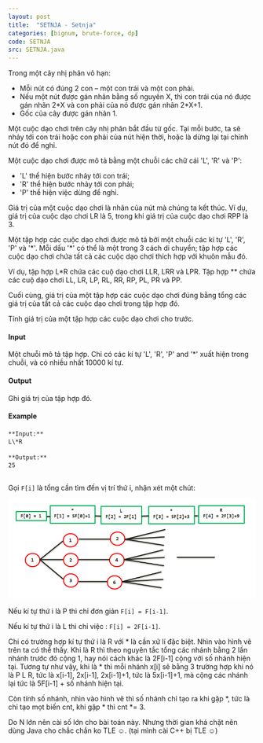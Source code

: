 ```yaml
---
layout: post
title:  "SETNJA - Setnja"
categories: [bignum, brute-force, dp]
code: SETNJA
src: SETNJA.java
---
```



Trong một cây nhị phân vô hạn:

*   Mỗi nút có đúng 2 con – một con trái và một con phải.
*   Nếu một nút được gán nhãn bằng số nguyên X, thì con trái của nó được gán nhãn 2\*X và con phải của nó được gán nhãn 2\*X+1.
*   Gốc của cây được gán nhãn 1.

Một cuộc dạo chơi trên cây nhị phân bắt đầu từ gốc. Tại mỗi bước, ta sẽ nhảy tới con trái hoặc con phải của nút hiện thời, hoặc là dừng lại tại chính nút đó để nghỉ.

Một cuộc dạo chơi được mô tả bằng một chuỗi các chữ cái 'L', 'R' và 'P':

*   'L' thể hiện bước nhảy tới con trái;
*   'R' thể hiện bước nhảy tới con phải;
*   'P' thể hiện việc dừng để nghỉ.

Giá trị của một cuộc dạo chơi là nhãn của nút mà chúng ta kết thúc. Ví dụ, giá trị của cuộc dạo chơi LR là 5, trong khi giá trị của cuộc dạo chơi RPP là 3.

Một tập hợp các cuộc dạo chơi được mô tả bởi một chuỗi các kí tự 'L', 'R', 'P' và '\*'. Mỗi dấu '\*' có thể là một trong 3 cách di chuyển; tập hợp các cuộc dạo chơi chứa tất cả các cuộc dạo chơi thích hợp với khuôn mẫu đó.

Ví dụ, tập hợp L\*R chứa các cuộ dạo chơi LLR, LRR và LPR. Tập hợp \*\* chứa các cuộ dạo chơi LL, LR, LP, RL, RR, RP, PL, PR và PP.

Cuối cùng, giá trị của một tập hợp các cuộc dạo chơi đúng bằng tổng các giá trị của tất cả các cuộc dạo chơi trong tập hợp đó.

Tính giá trị của một tập hợp các cuộc dạo chơi cho trước.

#### Input

Một chuỗi mô tả tập hợp. Chỉ có các kí tự 'L', 'R', 'P' and '\*' xuất hiện trong chuỗi, và có nhiều nhất 10000 kí tự.

#### Output

Ghi giá trị của tập hợp đó.

#### Example

```
**Input:**
L\*R

**Output:**
25


```

<!--more-->



Gọi `F[i]` là tổng cần tìm đến vị trí thứ i, nhận xét một chút:

<img src="/static/img/posts/SETNJA.jpg">

Nếu kí tự thứ i là P thì chỉ đơn giản `F[i] = F[i-1]`.

Nếu kí tự thứ i là L thì chỉ việc : `F[i] = 2F[i-1]`.

Chi có trường hợp kí tự thứ i là R với * là cần xử lí đặc biệt. Nhìn vào hình vẽ trên ta có thể thấy. Khi là R thì theo nguyên tắc tổng các nhánh bằng 2 lần nhánh trước đó cộng 1, hay nói cách khác là 2F[i-1] cộng với số nhánh hiện tại. Tương tự như vậy, khi là * thì mỗi nhánh x[i] sẽ bằng 3 trường hợp khi nó là P L R, tức là x[i-1], 2x[i-1], 2x[i-1]+1, tức là 5x[i-1]+1, mà cộng các nhánh lại tức là 5F[i-1] + số nhánh hiện tại. 

Còn tính số nhánh, nhìn vào hình vẽ thì số nhánh chỉ tạo ra khi gặp *, tức là chỉ tạo mọt biến cnt, khi gặp * thì cnt *= 3.

Do N lớn nên cài số lớn cho bài toán này. Nhưng thời gian khá chặt nên dùng Java cho chắc chắn ko TLE ☺. (tại mình cài C++ bị TLE ☺)
